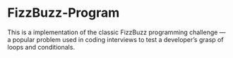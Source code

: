 # FizzBuzz-Program
This is a implementation of the classic FizzBuzz programming challenge — a popular problem used in coding interviews to test a developer’s grasp of loops and conditionals.
